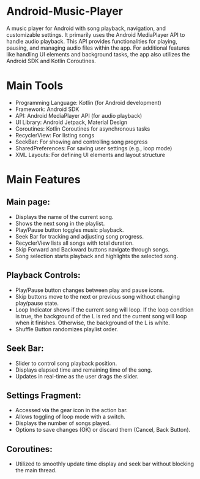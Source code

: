 # Android-Music-Player
A music player  for Android with song playback, navigation, and customizable settings.  It primarily uses the Android MediaPlayer API to handle audio playback. This API provides functionalities for playing, pausing, and managing audio files within the app. For additional features like handling UI elements and background tasks, the app also utilizes the Android SDK and Kotlin Coroutines.

# Main Tools
- Programming Language: Kotlin (for Android development)
- Framework: Android SDK
- API: Android MediaPlayer API (for audio playback)
- UI Library: Android Jetpack, Material Design
- Coroutines: Kotlin Coroutines for asynchronous tasks
- RecyclerView: For listing songs
- SeekBar: For showing and controlling song progress
- SharedPreferences: For saving user settings (e.g., loop mode)
- XML Layouts: For defining UI elements and layout structure


# Main Features
## Main page:
- Displays the name of the current song.
- Shows the next song in the playlist.
- Play/Pause button toggles music playback.
- Seek Bar for tracking and adjusting song progress.
- RecyclerView lists all songs with total duration.
- Skip Forward and Backward buttons navigate through songs.
- Song selection starts playback and highlights the selected song.

## Playback Controls:
- Play/Pause button changes between play and pause icons.
- Skip buttons move to the next or previous song without changing play/pause state.
- Loop Indicator shows if the current song will loop. If the loop condition is true, the background of the L is red and the current song will loop when it finishes. Otherwise, the background of the L is white.
- Shuffle Button randomizes playlist order.

## Seek Bar:
- Slider to control song playback position.
- Displays elapsed time and remaining time of the song.
- Updates in real-time as the user drags the slider.

## Settings Fragment:
- Accessed via the gear icon in the action bar.
- Allows toggling of loop mode with a switch.
- Displays the number of songs played.
- Options to save changes (OK) or discard them (Cancel, Back Button).

## Coroutines:
- Utilized to smoothly update time display and seek bar without blocking the main thread.


